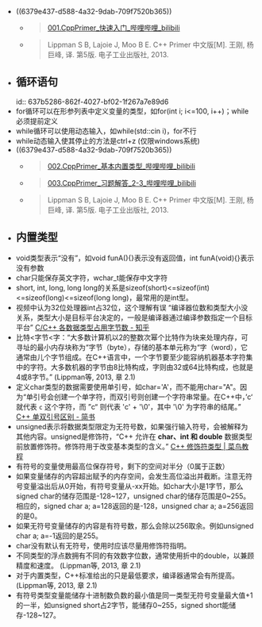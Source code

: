 - ((6379e437-d588-4a32-9dab-709f7520b365))
	- > [001.CppPrimer_快速入门_哔哩哔哩_bilibili](https://www.bilibili.com/video/BV1aZ4y1D7C5?p=1&vd_source=fc591008a48bd1bb56b8e3ba9a7c2202)
	- > Lippman S B, Lajoie J, Moo B E. C++ Primer 中文版[M]. 王刚, 杨巨峰, 译. 第5版. 电子工业出版社, 2013.
- ## 循环语句
  id:: 637b5286-862f-4027-bf02-1f267a7e89d6
- for循环可以在形参列表中定义变量的类型，如for(int i; i<=100, i++)；while必须提前定义
- while循环可以使用动态输入，如while(std\:\:cin i)，for不行
- while动态输入使其停止的方法是ctrl+z (仅限windows系统)
- ((6379e437-d588-4a32-9dab-709f7520b365))
	- > [002.CppPrimer_基本内置类型_哔哩哔哩_bilibili](https://www.bilibili.com/video/BV1aZ4y1D7C5?p=2&vd_source=fc591008a48bd1bb56b8e3ba9a7c2202)
	- > [003.CppPrimer_习题解答_2-3_哔哩哔哩_bilibili](https://www.bilibili.com/video/BV1aZ4y1D7C5?p=3&vd_source=fc591008a48bd1bb56b8e3ba9a7c2202)
	- > Lippman S B, Lajoie J, Moo B E. C++ Primer 中文版[M]. 王刚, 杨巨峰, 译. 第5版. 电子工业出版社, 2013.
- ## 内置类型
- void类型表示“没有”，如void funA(){}表示没有返回值，int funA(void){}表示没有参数
- char只能保存英文字符，wchar_t能保存中文字符
- short, int, long, long long的关系是sizeof(short)<=sizeof(int)<=sizeof(long)<=sizeof(long long)，最常用的是int型。
- 视频中认为32位处理器int占32位，这个理解有误 “编译器位数和类型大小没关系，类型大小是目标平台决定的，一般是编译器通过编译参数指定一个目标平台” [C/C++ 各数据类型占用字节数 - 知乎](https://zhuanlan.zhihu.com/p/93583960)
- 比特<字节<字：“大多数计算机以2的整数次幂个比特作为块来处理内存，可寻址的最小内存块称为“字节（byte），存储的基本单元称为“字（word），它通常由儿个字节组成。在C++语言中，一个字节要至少能容纳机器基本字符集中的字符。大多数机器的字节由8比特构成，字则由32或64比特构成，也就是4或8字节。” (Lippman等, 2013, 章 2.1)
- 定义char类型的数据需要使用单引号，如char='A'，而不能用char="A"。因为“单引号会创建一个单字符，而双引号则创建一个字符串常量。在C++中，’c‘ 就代表  `c`  这个字符，而 ”c“ 则代表 'c' + '\0'，其中 '\0' 为字符串的结尾。” [C++ 单双引号区别 - 简书](https://www.jianshu.com/p/74b3aa58c1c1)
- unsigned表示将数据类型限定为无符号数，如果强行输入符号，会被解释为其他内容。unsigned是修饰符，“C++ 允许在 **char、int 和 double** 数据类型前放置修饰符。修饰符用于改变基本类型的含义。” [C++ 修饰符类型 | 菜鸟教程](https://www.runoob.com/cplusplus/cpp-modifier-types.html)
- 有符号的变量使用最高位保存符号，剩下的空间对半分（0属于正数）
- 如果变量储存的内容超出赋予的内存空间，会发生高位溢出并截断。注意无符号变量溢出后从0开始，有符号变量从-xx开始。如char大小是1字节，那么signed char的储存范围是-128~127，unsigned char的储存范围是0~255。相应的，signed char a; a=128返回的是-128，unsigned char a; a=256返回的是0。
- 如果无符号变量储存的内容是有符号数，那么会除以256取余。例如unsigned char a; a=-1返回的是255。
- char没有默认有无符号，使用时应该尽量用修饰符指明。
- 不同类型的浮点数拥有不同的有效数字位数，通常使用折中的double，以兼顾精度和速度。 (Lippman等, 2013, 章 2.1)
- 对于内置类型，C++标准给出的只是最低要求，编译器通常会有所提高。(Lippman等, 2013, 章 2.1)
- 有符号类型变量能储存十进制数负数的最小值是同一类型无符号变量最大值+1的一半，如unsigned short占2字节，能储存0~255，signed short能储存-128~127。